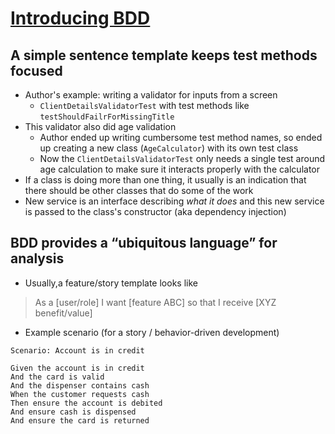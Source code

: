 # [Introducing BDD](https://dannorth.net/blog/introducing-bdd/)

## A simple sentence template keeps test methods focused #
* Author's example: writing a validator for inputs from a screen
  * `ClientDetailsValidatorTest` with test methods like `testShouldFailrForMissingTitle`
* This validator also did age validation
  * Author ended up writing cumbersome test method names, so ended up creating a new class (`AgeCalculator`) with its own test class
  * Now the `ClientDetailsValidatorTest` only needs a single test around age calculation to make sure it interacts properly with the calculator
* If a class is doing more than one thing, it usually is an indication that there should be other classes that do some of the work
* New service is an interface describing _what it does_ and this new service is passed to the class's constructor (aka dependency injection)

## BDD provides a “ubiquitous language” for analysis
* Usually,a feature/story template looks like
>As a [user/role]
>I want [feature ABC]
>so that I receive [XYZ benefit/value]
* Example scenario (for a story / behavior-driven development)
```
Scenario: Account is in credit

Given the account is in credit
And the card is valid
And the dispenser contains cash
When the customer requests cash
Then ensure the account is debited
And ensure cash is dispensed
And ensure the card is returned
```
